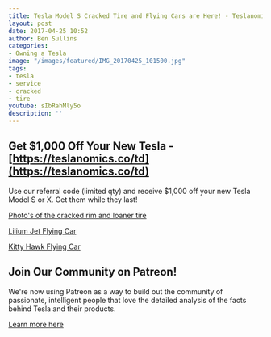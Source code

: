```yaml
---
title: Tesla Model S Cracked Tire and Flying Cars are Here! - Teslanomics Live
layout: post
date: 2017-04-25 10:52
author: Ben Sullins
categories:
- Owning a Tesla
image: "/images/featured/IMG_20170425_101500.jpg"
tags:
- tesla
- service
- cracked
- tire
youtube: sIbRahMly5o
description: ''
---
```



## Get $1,000 Off Your New Tesla - [https://teslanomics.co/td](https://teslanomics.co/td)


Use our referral code (limited qty) and receive $1,000 off your new Tesla Model S or X. Get them while they last!


[Photo's of the cracked rim and loaner tire](https://goo.gl/photos/q9VzMxHUAFq5zaTm7)


[Lilium Jet Flying Car](http://www.theverge.com/2017/4/20/15369850/lilium-jet-flying-car-first-flight-vtol-aviation-munich)


[Kitty Hawk Flying Car](http://www.theverge.com/2017/4/24/15406208/larry-page-flying-car-kitty-hawk-flyer-prototype)


## Join Our Community on Patreon!


We're now using Patreon as a way to build out the community of passionate, intelligent people that love the detailed analysis of the facts behind Tesla and their products.


[Learn more here](https://teslanomics.co/patreon)
